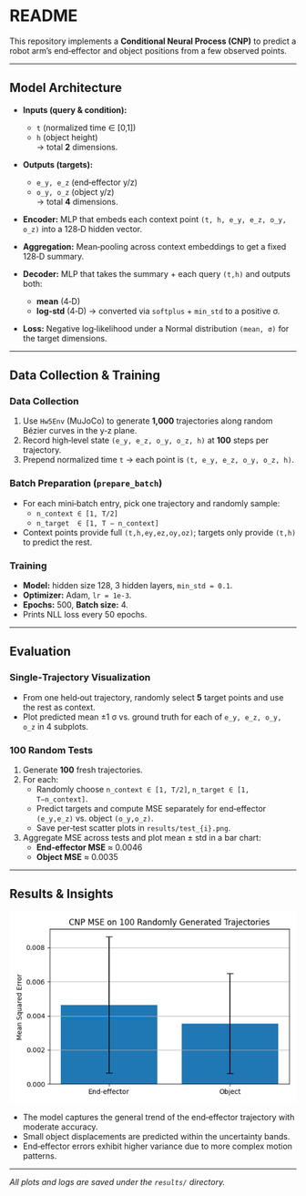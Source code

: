 # README

This repository implements a **Conditional Neural Process (CNP)** to predict a robot arm’s end‑effector and object positions from a few observed points.

---

## Model Architecture

- **Inputs (query & condition):**

  - `t` (normalized time ∈ [0,1])
  - `h` (object height)  
    → total **2** dimensions.

- **Outputs (targets):**

  - `e_y, e_z` (end‑effector y/z)
  - `o_y, o_z` (object y/z)  
    → total **4** dimensions.

- **Encoder:** MLP that embeds each context point `(t, h, e_y, e_z, o_y, o_z)` into a 128‑D hidden vector.
- **Aggregation:** Mean‑pooling across context embeddings to get a fixed 128‑D summary.
- **Decoder:** MLP that takes the summary + each query `(t,h)` and outputs both:
  - **mean** (4‑D)
  - **log‑std** (4‑D) → converted via `softplus` + `min_std` to a positive σ.
- **Loss:** Negative log‑likelihood under a Normal distribution `(mean, σ)` for the target dimensions.

---

## Data Collection & Training

### Data Collection

1. Use `Hw5Env` (MuJoCo) to generate **1,000** trajectories along random Bézier curves in the y‑z plane.
2. Record high‑level state `(e_y, e_z, o_y, o_z, h)` at **100** steps per trajectory.
3. Prepend normalized time `t` → each point is `(t, e_y, e_z, o_y, o_z, h)`.

### Batch Preparation (`prepare_batch`)

- For each mini‑batch entry, pick one trajectory and randomly sample:
  - `n_context ∈ [1, T/2]`
  - `n_target  ∈ [1, T − n_context]`
- Context points provide full `(t,h,ey,ez,oy,oz)`; targets only provide `(t,h)` to predict the rest.

### Training

- **Model:** hidden size 128, 3 hidden layers, `min_std = 0.1`.
- **Optimizer:** Adam, `lr = 1e-3`.
- **Epochs:** 500, **Batch size:** 4.
- Prints NLL loss every 50 epochs.

---

## Evaluation

### Single‑Trajectory Visualization

- From one held‑out trajectory, randomly select **5** target points and use the rest as context.
- Plot predicted mean ±1 σ vs. ground truth for each of `e_y, e_z, o_y, o_z` in 4 subplots.

### 100 Random Tests

1. Generate **100** fresh trajectories.
2. For each:
   - Randomly choose `n_context ∈ [1, T/2]`, `n_target ∈ [1, T−n_context]`.
   - Predict targets and compute MSE separately for end‑effector `(e_y,e_z)` vs. object `(o_y,o_z)`.
   - Save per‑test scatter plots in `results/test_{i}.png`.
3. Aggregate MSE across tests and plot mean ± std in a bar chart:
   - **End‑effector MSE** ≈ 0.0046
   - **Object MSE** ≈ 0.0035

---

## Results & Insights

![MSE Bar Plot](src/results/mse.png)

- The model captures the general trend of the end‑effector trajectory with moderate accuracy.
- Small object displacements are predicted within the uncertainty bands.
- End‑effector errors exhibit higher variance due to more complex motion patterns.

---

_All plots and logs are saved under the `results/` directory._
